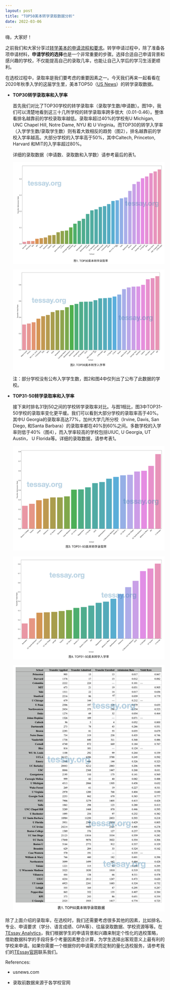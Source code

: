 ```yaml
---
layout: post
title: "TOP50美本转学录取数据分析"
date: 2022-03-06
---
```


嗨，大家好！

之前我们和大家分享过[转学美本的申请流程和要求](http://www.tessay.org/blog/2019/06/10/transfer)。转学申请过程中，除了准备各项申请材料，**申请学校的选择**也是一个非常重要的步骤。选择合适自己申请背景和感兴趣的学校，不仅能提高自己的录取几率，也能让自己入学后的学习生活更顺利。

在选校过程中，录取率是我们要考虑的重要因素之一。今天我们再来一起看看在2020年秋季入学的这届学生里，美本TOP50（[US News](usnews.com)）的转学录取数据。

+ **TOP30转学录取率和入学率**

  首先我们对比了TOP30学校的转学录取率（录取学生数/申请数）。图1中，我们可以清楚地看到这三十几所学校的转学录取率跨多很大（0.01-0.46）。整体看排名越靠前的学校录取率越低。录取率超过40%的学校有U Michigan, UNC Chapel Hill, Notre Dame, NYU 和 U Virginia。而TOP30的转学入学率（入学学生数/录取学生数）则有着大致相反的趋势（图2），排名越靠前的学校入学率越高。大部分学校的入学率高于50%，其中Caltech, Princeton, Harvard 和MIT的入学率超过80%。

  详细的录取数据（申请数、录取数和入学数）请参考最后的表1。

  ![Figure 1. Admission Rates of TOP 30](/assets/images/transfer_admission/fig1_transfer.png)

  ![Figure 2. Yield Rates of TOP 30](/assets/images/transfer_admission/fig2_transfer.png)

  注：部分学校没有公布入学学生数，图2和图4中仅列出了公布了此数据的学校。

+ **TOP31-50转学录取率和入学率**

  接下来时排名31到50之间的学校转学录取率对比。与图1相比，图3中TOP31-50学校的录取率变化更平缓。我们可以看到大部分学校的录取率高于40%。其中U Georgia的录取率高达77%，加州大学几所分校（Irvine, Davis, San Diego, 和Santa Barbara）的录取率都在40%到60%之间。多数学校的入学率则低于40%（图4），而入学率较高的学校包括UIUC, U Georgia, UT Austin， U Florida等。详细的录取数据，请参考表1。

  ![Figure 3. Admission Rates of TOP 31-50](/assets/images/transfer_admission/fig3_transfer.png)

  ![Figure 4. Yield Rates of TOP 31-50](/assets/images/transfer_admission/fig4_transfer.png)

  ![Table 1. TOP 50 Transfer Admission Data](/assets/images/transfer_admission/fig5_transfer.png)


除了上面介绍的录取率，在选校时，我们还需要考虑很多其他的因素，比如排名、专业、申请要求（学分、语言成绩、GPA等）、往届录取数据、学校资源等等。在[TEssay Analytics](tessay.org)，我们根据学生的申请背景和兴趣来制定个性化的选校策略，借助数据科学的手段将多个考量因素整合计算，为学生选择出客观意义上最有利的学校来申请。如果你需要一个根据你的申请需求而定制的量化选校服务，请参考我们的[TEssay官网](tessay.org)联系我们。



References:
+ usnews.com

+ 录取前数据来源于各学校官网
